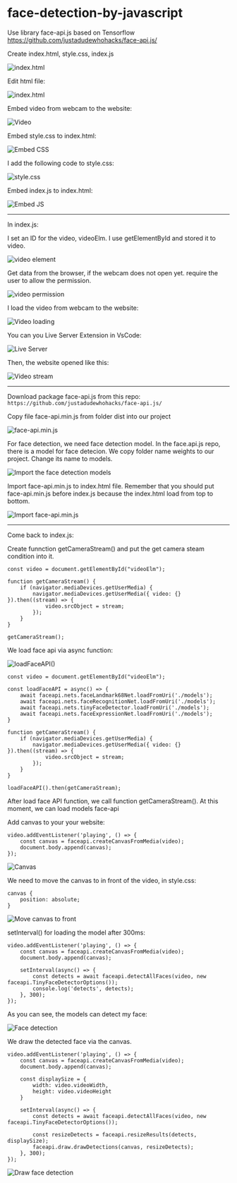 # face-detection-by-javascript
Use library face-api.js based on Tensorflow https://github.com/justadudewhohacks/face-api.js/

Create index.html, style.css, index.js 

![index.html](https://i.imgur.com/rXUjrOy.png)

Edit html file:

![index.html](https://i.imgur.com/5C4b1W4.png)

Embed video from webcam to the website:

![Video](https://i.imgur.com/rzOG5n1.png)

Embed style.css to index.html:

![Embed CSS](https://i.imgur.com/YXrG9XO.png)

I add the following code to style.css:

![style.css](https://i.imgur.com/nNvatFM.png)

Embed index.js to index.html:

![Embed JS](https://i.imgur.com/ujW7Lpp.png)

____________________________________________

In index.js:

I set an ID for the video, videoElm. I use getElementById and stored it to video.

![video element](https://i.imgur.com/I2hfdYO.png)

Get data from the browser, if the webcam does not open yet. require the user to allow the permission.

![video permission](https://i.imgur.com/5CnbfMA.png)

I load the video from webcam to the website:

![Video loading](https://i.imgur.com/LQP7Nls.png)

You can you Live Server Extension in VsCode:

![Live Server](https://i.imgur.com/pk6k5Xe.png)

Then, the website opened like this:

![Video stream](https://i.imgur.com/yunRge4.png)

_______________________________________________

Download package face-api.js from this repo: `https://github.com/justadudewhohacks/face-api.js/`

Copy file face-api.min.js from folder dist into our project

![face-api.min.js](https://i.imgur.com/iTpiHUn.png)

For face detection, we need face detection model. In the face.api.js repo, there is a model for face detecion. We copy folder name weights to our project. Change its name to models.

![Import the face detection models](https://i.imgur.com/acGjzLx.png)

Import face-api.min.js to index.html file. Remember that you should put face-api.min.js before index.js because the index.html load from top to bottom.

![Import face-api.min.js](https://i.imgur.com/z06X0Fu.png)

___________________________________________________

Come back to index.js:

Create funnction getCameraStream() and put the get camera steam condition into it.

```
const video = document.getElementById("videoElm");

function getCameraStream() {
    if (navigator.mediaDevices.getUserMedia) {
        navigator.mediaDevices.getUserMedia({ video: {} }).then((stream) => {
            video.srcObject = stream;
        });
    }
}

getCameraStream();
```

We load face api via async function:

![loadFaceAPI()](https://i.imgur.com/GlN8nfN.png)

```
const video = document.getElementById("videoElm");

const loadFaceAPI = async() => {
    await faceapi.nets.faceLandmark68Net.loadFromUri('./models');
    await faceapi.nets.faceRecognitionNet.loadFromUri('./models');
    await faceapi.nets.tinyFaceDetector.loadFromUri('./models');
    await faceapi.nets.faceExpressionNet.loadFromUri('./models');
}

function getCameraStream() {
    if (navigator.mediaDevices.getUserMedia) {
        navigator.mediaDevices.getUserMedia({ video: {} }).then((stream) => {
            video.srcObject = stream;
        });
    }
}

loadFaceAPI().then(getCameraStream);
```

After load face API function, we call function getCameraStream(). At this moment, we can load models face-api

Add canvas to your your website:

```
video.addEventListener('playing', () => {
    const canvas = faceapi.createCanvasFromMedia(video);
    document.body.append(canvas);
});
```

![Canvas](https://i.imgur.com/5cMzoyr.png) 

We need to move the canvas to in front of the video, in style.css:
```
canvas {
    position: absolute;
}
```

![Move canvas to front](https://i.imgur.com/Xm71Qwy.png)

setInterval() for loading the model after 300ms:

```
video.addEventListener('playing', () => {
    const canvas = faceapi.createCanvasFromMedia(video);
    document.body.append(canvas);

    setInterval(async() => {
        const detects = await faceapi.detectAllFaces(video, new faceapi.TinyFaceDetectorOptions());
        console.log('detects', detects);
    }, 300);
});
```

As you can see, the models can detect my face:

![Face detection](https://i.imgur.com/qIVYFqi.png)


We draw the detected face via the canvas. 

```
video.addEventListener('playing', () => {
    const canvas = faceapi.createCanvasFromMedia(video);
    document.body.append(canvas);

    const displaySize = {
        width: video.videoWidth,
        height: video.videoHeight
    }

    setInterval(async() => {
        const detects = await faceapi.detectAllFaces(video, new faceapi.TinyFaceDetectorOptions());
        
        const resizeDetects = faceapi.resizeResults(detects, displaySize);
        faceapi.draw.drawDetections(canvas, resizeDetects);
    }, 300);
});
```

![Draw face detection](https://i.imgur.com/e2qlEs8.png)



